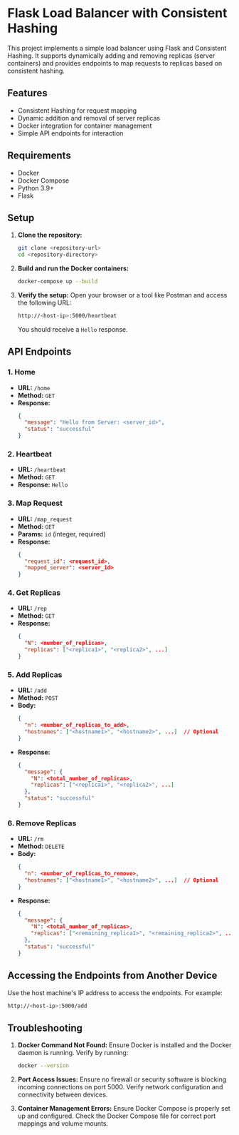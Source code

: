 # Flask Load Balancer with Consistent Hashing

This project implements a simple load balancer using Flask and Consistent Hashing. It supports dynamically adding and removing replicas (server containers) and provides endpoints to map requests to replicas based on consistent hashing.

## Features

- Consistent Hashing for request mapping
- Dynamic addition and removal of server replicas
- Docker integration for container management
- Simple API endpoints for interaction

## Requirements

- Docker
- Docker Compose
- Python 3.9+
- Flask

## Setup

1. **Clone the repository:**
   ```sh
   git clone <repository-url>
   cd <repository-directory>
   ```

2. **Build and run the Docker containers:**
   ```sh
   docker-compose up --build
   ```

3. **Verify the setup:**
   Open your browser or a tool like Postman and access the following URL:
   ```sh
   http://<host-ip>:5000/heartbeat
   ```
   You should receive a `Hello` response.

## API Endpoints

### 1. Home
- **URL:** `/home`
- **Method:** `GET`
- **Response:**
  ```json
  {
    "message": "Hello from Server: <server_id>",
    "status": "successful"
  }
  ```

### 2. Heartbeat
- **URL:** `/heartbeat`
- **Method:** `GET`
- **Response:** `Hello`

### 3. Map Request
- **URL:** `/map_request`
- **Method:** `GET`
- **Params:** `id` (integer, required)
- **Response:**
  ```json
  {
    "request_id": <request_id>,
    "mapped_server": <server_id>
  }
  ```

### 4. Get Replicas
- **URL:** `/rep`
- **Method:** `GET`
- **Response:**
  ```json
  {
    "N": <number_of_replicas>,
    "replicas": ["<replica1>", "<replica2>", ...]
  }
  ```

### 5. Add Replicas
- **URL:** `/add`
- **Method:** `POST`
- **Body:**
  ```json
  {
    "n": <number_of_replicas_to_add>,
    "hostnames": ["<hostname1>", "<hostname2>", ...]  // Optional
  }
  ```
- **Response:**
  ```json
  {
    "message": {
      "N": <total_number_of_replicas>,
      "replicas": ["<replica1>", "<replica2>", ...]
    },
    "status": "successful"
  }
  ```

### 6. Remove Replicas
- **URL:** `/rm`
- **Method:** `DELETE`
- **Body:**
  ```json
  {
    "n": <number_of_replicas_to_remove>,
    "hostnames": ["<hostname1>", "<hostname2>", ...]  // Optional
  }
  ```
- **Response:**
  ```json
  {
    "message": {
      "N": <total_number_of_replicas>,
      "replicas": ["<remaining_replica1>", "<remaining_replica2>", ...]
    },
    "status": "successful"
  }
  ```

## Accessing the Endpoints from Another Device

Use the host machine's IP address to access the endpoints. For example:
   ```sh
   http://<host-ip>:5000/add
   ```

## Troubleshooting

1. **Docker Command Not Found:**
   Ensure Docker is installed and the Docker daemon is running. Verify by running:
   ```sh
   docker --version
   ```

2. **Port Access Issues:**
   Ensure no firewall or security software is blocking incoming connections on port 5000. Verify network configuration and connectivity between devices.

3. **Container Management Errors:**
   Ensure Docker Compose is properly set up and configured. Check the Docker Compose file for correct port mappings and volume mounts.
